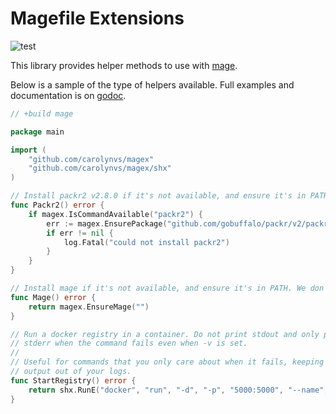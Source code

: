 # Magefile Extensions

![test](https://github.com/carolynvs/magex/workflows/test/badge.svg)

This library provides helper methods to use with [mage](https://magefile.org).

Below is a sample of the type of helpers available. Full examples and
documentation is on [godoc](godoc.org/github.com/carolynvs/magex).

```go
// +build mage

package main

import (
	"github.com/carolynvs/magex"
	"github.com/carolynvs/magex/shx"
)

// Install packr2 v2.8.0 if it's not available, and ensure it's in PATH.
func Packr2() error {
    if magex.IsCommandAvailable("packr2") {
        err := magex.EnsurePackage("github.com/gobuffalo/packr/v2/packr2/cmd", "v2.8.0", "version")
        if err != nil {
            log.Fatal("could not install packr2")
        }
    }
}

// Install mage if it's not available, and ensure it's in PATH. We don't care which version
func Mage() error {
    return magex.EnsureMage("")
}

// Run a docker registry in a container. Do not print stdout and only print
// stderr when the command fails even when -v is set.
//
// Useful for commands that you only care about when it fails, keeping unhelpful
// output out of your logs.
func StartRegistry() error {
    return shx.RunE("docker", "run", "-d", "-p", "5000:5000", "--name", "registry", "registry:2")
}
```
